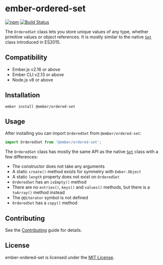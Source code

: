 
ember-ordered-set
==============================================================================

[![npm](https://img.shields.io/npm/v/@ember/ordered-set.svg)](https://www.npmjs.com/package/@ember/ordered-set)
[![Build Status](https://travis-ci.org/emberjs/ember-ordered-set.svg?branch=master)](https://travis-ci.org/emberjs/ember-ordered-set)

The `OrderedSet` class lets you store unique values of any type, whether
primitive values or object references. It is mostly similar to the native
[`Set`](https://developer.mozilla.org/en-US/docs/Web/JavaScript/Reference/Global_Objects/Set)
class introduced in ES2015.



Compatibility
------------------------------------------------------------------------------

* Ember.js v2.16 or above
* Ember CLI v2.13 or above
* Node.js v8 or above


Installation
------------------------------------------------------------------------------

```
ember install @ember/ordered-set
```


Usage
------------------------------------------------------------------------------

After installing you can import `OrderedSet` from `@ember/ordered-set`:

```js
import OrderedSet from '@ember/ordered-set';
```

The `OrderedSet` class has mostly the same API as the native [`Set`](https://developer.mozilla.org/en-US/docs/Web/JavaScript/Reference/Global_Objects/Set)
class with a few differences:

- The constructor does not take any arguments
- A static `create()` method exists for symmetry with `Ember.Object`
- A static `length` property does not exist on `OrderedSet`
- `OrderedSet` has an `isEmpty()` method
- There are no `entries()`, `keys()` and `values()` methods, but there is a
  `toArray()` method instead
- The `@@iterator` symbol is not defined
- `OrderedSet` has a `copy()` method


Contributing
------------------------------------------------------------------------------

See the [Contributing](CONTRIBUTING.md) guide for details.


License
------------------------------------------------------------------------------
ember-ordered-set is licensed under the [MIT License](LICENSE.md).

